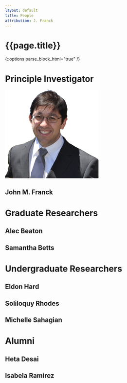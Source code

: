 ```yaml
---
layout: default
title: People
attribution: J. Franck
---
```

# {{page.title}}

{::options parse_block_html="true" /}
# Principle Investigator

<div class="mugshot">

![John](assets/JFgreytie_nobg.png)

## John M. Franck

</div>

# Graduate Researchers

## Alec Beaton

## Samantha Betts

# Undergraduate Researchers

## Eldon Hard

## Soliloquy Rhodes

## Michelle Sahagian

# Alumni

## Heta Desai

## Isabela Ramirez

